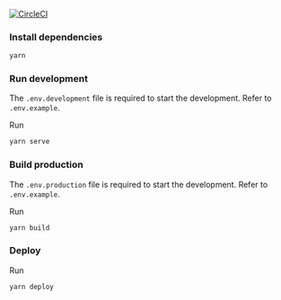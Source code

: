 [![CircleCI](https://circleci.com/bb/mycure-dev/mycure.md/tree/master.svg?style=svg)](https://circleci.com/bb/mycure-dev/mycure.md/tree/master)

### Install dependencies

```bash
yarn
```

### Run development

The `.env.development` file is required to start the development. Refer to `.env.example`.

Run

```bash
yarn serve
```

### Build production

The `.env.production` file is required to start the development. Refer to `.env.example`.

Run

```bash
yarn build
```

### Deploy

Run

```bash
yarn deploy
```